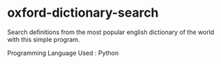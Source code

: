 # oxford-dictionary-search
Search definitions from the most popular english dictionary of the world with this simple program.

Programming Language Used : Python
